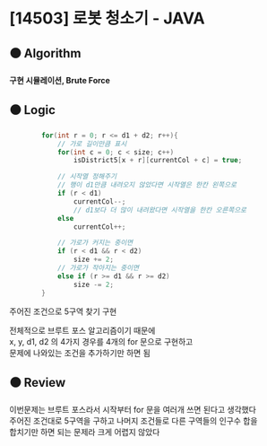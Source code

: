 # [14503] 로봇 청소기 - JAVA

## :black_circle: Algorithm
**구현 시뮬레이션, Brute Force**

## :black_circle: Logic

```Java
        for(int r = 0; r <= d1 + d2; r++){
            // 가로 길이만큼 표시
            for(int c = 0; c < size; c++)
                isDistrict5[x + r][currentCol + c] = true;

            // 시작열 정해주기
            // 행이 d1만큼 내려오지 않았다면 시작열은 한칸 왼쪽으로
            if (r < d1)
                currentCol--;
                // d1보다 더 많이 내려왔다면 시작열을 한칸 오른쪽으로
            else
                currentCol++;

            // 가로가 커지는 중이면
            if (r < d1 && r < d2)
                size += 2;
            // 가로가 작아지는 중이면
            else if (r >= d1 && r >= d2)
                size -= 2;
        }
```

주어진 조건으로 5구역 찾기 구현  

전체적으로 브루트 포스 알고리즘이기 때문에  
x, y, d1, d2 의 4가지 경우를 4개의 for 문으로 구현하고  
문제에 나와있는 조건을 추가하기만 하면 됨

## :black_circle: Review
이번문제는 브루트 포스라서 시작부터 for 문을 여러개 쓰면 된다고 생각했다  
주어진 조건대로 5구역을 구하고 나머지 조건들로 다른 구역들의 인구수 합을  
합치기만 하면 되는 문제라 크게 어렵지 않았다
